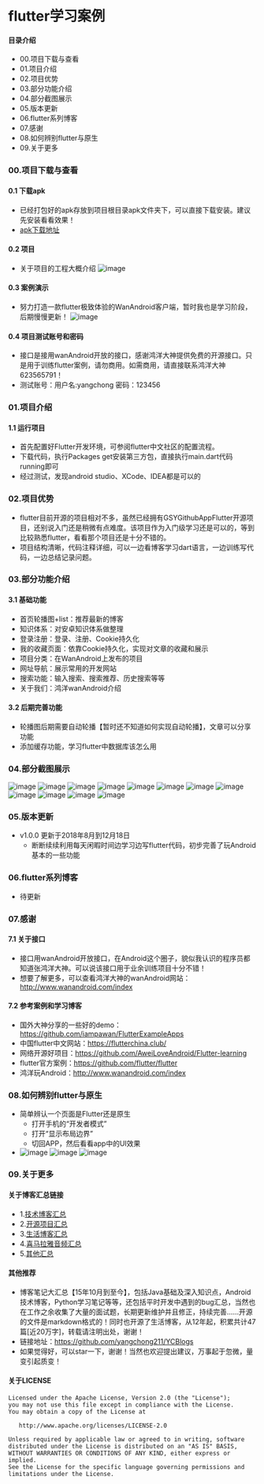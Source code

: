 # flutter学习案例
#### 目录介绍
- 00.项目下载与查看
- 01.项目介绍
- 02.项目优势
- 03.部分功能介绍
- 04.部分截图展示
- 05.版本更新
- 06.flutter系列博客
- 07.感谢
- 08.如何辨别flutter与原生
- 09.关于更多



### 00.项目下载与查看
#### 0.1 下载apk
- 已经打包好的apk存放到项目根目录apk文件夹下，可以直接下载安装。建议先安装看看效果！
- [apk下载地址](https://github.com/yangchong211/ycflutter/tree/master/apk)


#### 0.2 项目
- 关于项目的工程大概介绍
![image](https://github.com/yangchong211/ycflutter/blob/master/iamge/0.png)


#### 0.3 案例演示
- 努力打造一款flutter极致体验的WanAndroid客户端，暂时我也是学习阶段，后期慢慢更新！
![image](https://github.com/yangchong211/ycflutter/blob/master/iamge/flutter.gif)

#### 0.4 项目测试账号和密码
- 接口是接用wanAndroid开放的接口，感谢鸿洋大神提供免费的开源接口。只是用于训练flutter案例，请勿商用。如需商用，请直接联系鸿洋大神623565791！
- 测试账号：用户名:yangchong     密码：123456


### 01.项目介绍
#### 1.1 运行项目
- 首先配置好Flutter开发环境，可参阅flutter中文社区的配置流程。
- 下载代码，执行Packages get安装第三方包，直接执行main.dart代码running即可
- 经过测试，发现android studio、XCode、IDEA都是可以的


### 02.项目优势
- flutter目前开源的项目相对不多，虽然已经拥有GSYGithubAppFlutter开源项目，还别说入门还是稍微有点难度。该项目作为入门级学习还是可以的，等到比较熟悉flutter，看看那个项目还是十分不错的。
- 项目结构清晰，代码注释详细，可以一边看博客学习dart语言，一边训练写代码，一边总结记录问题。


### 03.部分功能介绍
#### 3.1 基础功能
- 首页轮播图+list：推荐最新的博客
- 知识体系：对安卓知识体系做整理
- 登录注册：登录、注册、Cookie持久化
- 我的收藏页面：依靠Cookie持久化，实现对文章的收藏和展示
- 项目分类：在WanAndroid上发布的项目
- 网址导航：展示常用的开发网站
- 搜索功能：输入搜索、搜索推荐、历史搜索等等
- 关于我们：鸿洋wanAndroid介绍


#### 3.2 后期完善功能
- 轮播图后期需要自动轮播【暂时还不知道如何实现自动轮播】，文章可以分享功能
- 添加缓存功能，学习flutter中数据库该怎么用


### 04.部分截图展示
![image](https://github.com/yangchong211/ycflutter/blob/master/iamge/1.jpg)
![image](https://github.com/yangchong211/ycflutter/blob/master/iamge/2.jpg)
![image](https://github.com/yangchong211/ycflutter/blob/master/iamge/3.jpg)
![image](https://github.com/yangchong211/ycflutter/blob/master/iamge/4.jpg)
![image](https://github.com/yangchong211/ycflutter/blob/master/iamge/5.jpg)
![image](https://github.com/yangchong211/ycflutter/blob/master/iamge/15.jpg)
![image](https://github.com/yangchong211/ycflutter/blob/master/iamge/6.jpg)
![image](https://github.com/yangchong211/ycflutter/blob/master/iamge/7.jpg)
![image](https://github.com/yangchong211/ycflutter/blob/master/iamge/8.jpg)
![image](https://github.com/yangchong211/ycflutter/blob/master/iamge/9.jpg)
![image](https://github.com/yangchong211/ycflutter/blob/master/iamge/10.jpg)
![image](https://github.com/yangchong211/ycflutter/blob/master/iamge/11.jpg)


### 05.版本更新
- v1.0.0 更新于2018年8月到12月18日
    - 断断续续利用每天闲暇时间边学习边写flutter代码，初步完善了玩Android基本的一些功能


### 06.flutter系列博客
- 待更新


### 07.感谢
#### 7.1 关于接口
- 接口用wanAndroid开放接口，在Android这个圈子，貌似我认识的程序员都知道张鸿洋大神。可以说该接口用于业余训练项目十分不错！
- 想要了解更多，可以查看鸿洋大神的wanAndroid网站：http://www.wanandroid.com/index


#### 7.2 参考案例和学习博客
- 国外大神分享的一些好的demo：https://github.com/iampawan/FlutterExampleApps
- 中国flutter中文网站：https://flutterchina.club/
- 网络开源好项目：https://github.com/AweiLoveAndroid/Flutter-learning
- flutter官方案例：https://github.com/flutter/flutter
- 鸿洋玩Android：http://www.wanandroid.com/index



### 08.如何辨别flutter与原生
- 简单辨认一个页面是Flutter还是原生
    - 打开手机的“开发者模式”
    - 打开“显示布局边界”
    - 切回APP，然后看看app中的UI效果
- ![image](https://github.com/yangchong211/ycflutter/blob/master/iamge/12.jpg)
![image](https://github.com/yangchong211/ycflutter/blob/master/iamge/13.jpg)
![image](https://github.com/yangchong211/ycflutter/blob/master/iamge/14.jpg)



### 09.关于更多
#### 关于博客汇总链接
- 1.[技术博客汇总](https://www.jianshu.com/p/614cb839182c)
- 2.[开源项目汇总](https://blog.csdn.net/m0_37700275/article/details/80863574)
- 3.[生活博客汇总](https://blog.csdn.net/m0_37700275/article/details/79832978)
- 4.[喜马拉雅音频汇总](https://www.jianshu.com/p/f665de16d1eb)
- 5.[其他汇总](https://www.jianshu.com/p/53017c3fc75d)


#### 其他推荐
- 博客笔记大汇总【15年10月到至今】，包括Java基础及深入知识点，Android技术博客，Python学习笔记等等，还包括平时开发中遇到的bug汇总，当然也在工作之余收集了大量的面试题，长期更新维护并且修正，持续完善……开源的文件是markdown格式的！同时也开源了生活博客，从12年起，积累共计47篇[近20万字]，转载请注明出处，谢谢！
- 链接地址：https://github.com/yangchong211/YCBlogs
- 如果觉得好，可以star一下，谢谢！当然也欢迎提出建议，万事起于忽微，量变引起质变！


#### 关于LICENSE
```
Licensed under the Apache License, Version 2.0 (the "License");
you may not use this file except in compliance with the License.
You may obtain a copy of the License at

   http://www.apache.org/licenses/LICENSE-2.0

Unless required by applicable law or agreed to in writing, software
distributed under the License is distributed on an "AS IS" BASIS,
WITHOUT WARRANTIES OR CONDITIONS OF ANY KIND, either express or implied.
See the License for the specific language governing permissions and
limitations under the License.
```
















